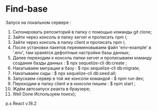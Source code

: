 # Find-base

Запуск на локальном сервере :
1) Склонировать репозиторий в папку с помощью команды git clone;
2) Зайти через консоль в папку server и прописать npm i;
3) Зайти через консоль в папку client и прописать npm i;
4) После установки пакетов переименовываем файл 'env-example' в '.env', там хранятся дефолтные настройки базы данных;
5) Далее переходим к консоль папки server и прописываем команду создания базды данных : $ npx sequelize-cli db:create ;
6) Накатываем миграции в базу : $ npx sequelize-cli db:migrate;
7) Накатываем сиды : $ npx sequelize-cli db:seed:all;
8) Запускаем сервер в той же консоли командой : $ npm run dev;
9) Переходим в папку client и в консоли пишем : $ npm start ;
10) Ждём автозапуск реакта в браузере;
11) Well Done Используем поиск);

p.s React v.18.2
